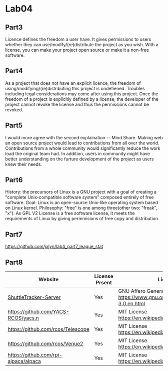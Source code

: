 # Lab04

## Part3
Licence defines the freedom a user have. It gives permissions to users whether they can use/modify/(re)distribute the project as you wish. With a license, you can make your project open source or make it a non-free software.

## Part4
As a project that does not have an explicit licence, the freedom of using/modifying/(re)distributing this project is undefiened. Troubles including legal considerations may come after using this project. Once the freedom of a project is explicitly defined by a license, the developer of the project cannot revoke the license and thus the permissions cannot be revoked.

## Part5
I would more agree with the second explaination -- Mind Share. Making web an open source project would lead to contributions from all over the world. Contributions from a whole community would significantly reduce the work load the original team had. In addition, users in community might have better understanding on the furture development of the project as users knew their needs.

## Part6
History: the precursors of Linux is a GNU project with a goal of creating a "complete Unix-compatible software system" composed entirely of free software. Goal: Linux is an open-source Unix-like operating system based on Linux kernel. Philosophy: "free" is one among three(other two: "freak", "x"). As GPL V2 License is a free software license, it meets the requirements of Linux by giving permmisions of free copy and distribution.

## Part7
https://github.com/jxlyn/lab4_part7_league_stat

## Part8

Website | License Prsent | License
--- | --- | --- 
[ShuttleTracker-Server](https://github.com/wtg/Shuttle-Tracker-Server) | Yes | GNU Affero General Public License v3.0 https://www.gnu.org/licenses/agpl-3.0.en.html
https://github.com/YACS-RCOS/yacs.n | Yes | MIT License https://en.wikipedia.org/wiki/MIT_License
https://github.com/rcos/Telescope | Yes | MIT License https://en.wikipedia.org/wiki/MIT_License
https://github.com/rcos/Venue2 | Yes | MIT License https://en.wikipedia.org/wiki/MIT_License
https://github.com/rpi-alpaca/alpaca | Yes | MIT License https://en.wikipedia.org/wiki/MIT_License

